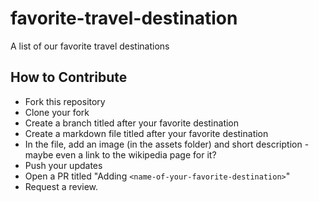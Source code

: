 # favorite-travel-destination
A list of our favorite travel destinations

## How to Contribute
- Fork this repository
- Clone your fork
- Create a branch titled after your favorite destination
- Create a markdown file titled after your favorite destination
- In the file, add an image (in the assets folder) and short description - maybe even a link to the wikipedia page for it? 
- Push your updates
- Open a PR titled "Adding `<name-of-your-favorite-destination>`"
- Request a review.
